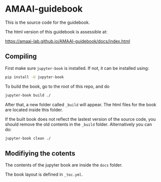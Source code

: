 # AMAAI-guidebook

This is the source code for the guidebook.

The html version of this guidebook is assessible at:

https://amaai-lab.github.io/AMAAI-guidebook/docs/index.html

## Compiling
First make sure `jupyter-book` is installed. If not, it can be installed using:
```bash
pip install -U jupyter-book
```

To build the book, go to the root of this repo, and do 
```bash
jupyter-book build ./
```

After that, a new folder called `_build` will appear. The html files for the book are located inside this folder.

If the built book does not reflect the lastest version of the source code, you should remove the old contents in the `_build` folder. Alternatively you can do:
```bash
jupyter-book clean ./
```

## Modifiying the cotents
The contents of the jupyter book are inside the `docs` folder.

The book layout is defined in `_toc.yml`.
